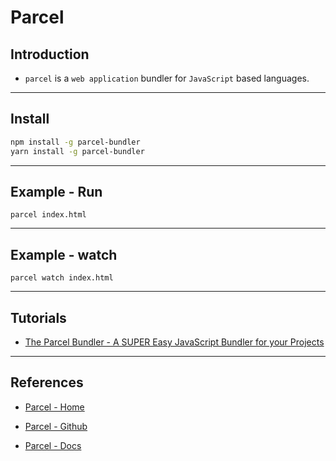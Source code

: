 # Parcel

## Introduction

* `parcel` is a `web application` bundler for `JavaScript` based languages.

---

## Install

```bash
npm install -g parcel-bundler
yarn install -g parcel-bundler
```

--- 

## Example - Run

```
parcel index.html
```

--- 

## Example - watch

```
parcel watch index.html
```

---

## Tutorials

* [The Parcel Bundler - A SUPER Easy JavaScript Bundler for your Projects](https://www.youtube.com/watch?v=OK6akGZCC88)

---

## References

* [Parcel - Home](https://parceljs.org/)

* [Parcel - Github](https://github.com/parcel-bundler/parcel)

* [Parcel - Docs](https://parceljs.org/getting_started.html)